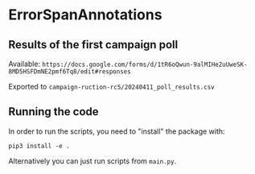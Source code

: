# ErrorSpanAnnotations

## Results of the first campaign poll

Available: `https://docs.google.com/forms/d/1tR6oQwun-9alMIHe2uUweSK-8MD5HSFDmNE2pmf6Tq8/edit#responses`

Exported to `campaign-ruction-rc5/20240411_poll_results.csv`

## Running the code

In order to run the scripts, you need to "install" the package with:
```
pip3 install -e .
```

Alternatively you can just run scripts from `main.py`.